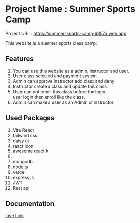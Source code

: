 

# Project Name : Summer Sports Camp
Project URL : https://summer-sports-camp-6957a.web.app

This website is a summer sports class camp: 

## Features
1. You can use this website as a admin, instructor and user.
2. User class selected and payment system.
3. Admin  can approve instructor add class and deny
4. Instructor create a class and update this class.
5. User can not enroll this class before the login,   
user login then enroll like the class.
6. Admin can make a user as an Admin or instructor 


## Used Packages
1. Vite React
2. tailwind css    
3. daisy ui
4. raact icon
5. awesome react      b     
6.          
7. mongodb
8. node js
9. vercel
10. express js
11. JWT
12. Rest api
## Documentation

[Live Link](https://summer-sports-camp-6957a.web.app)

